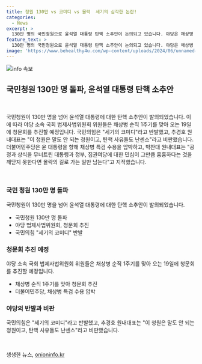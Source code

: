 ```yaml
---
title: 청원 130만 vs 코미디 vs 몰락  세기의 심각한 논란!
categories:
  - News
excerpt: >
  130만 명의 국민청원으로 윤석열 대통령 탄핵 소추안이 논의되고 있습니다. 야당은 채상병 순직 1주기에 청문회를 추진하며 국민의힘은 이를 세기의 코미디라고 비판했습니다. 민주당은 채 대통령에 대한 특검 수용을 압박하며, 대통령과 정부를 비판하고 있습니다.※CBS노컷뉴스, jebo@cbs.co.kr, @노컷뉴스, https://url.kr/b71afn
feature_text: >
  130만 명의 국민청원으로 윤석열 대통령 탄핵 소추안이 논의되고 있습니다. 야당은 채상병 순직 1주기에 청문회를 추진하며 국민의힘은 이를 세기의 코미디라고 비판했습니다. 민주당은 채 대통령에 대한 특검 수용을 압박하며, 대통령과 정부를 비판하고 있습니다.※CBS노컷뉴스, jebo@cbs.co.kr, @노컷뉴스, https://url.kr/b71afn
image: 'https://www.behealthy4u.com/wp-content/uploads/2024/06/unnamed-file.png'
---
```


<p><img src="https://www.behealthy4u.com/wp-content/uploads/2024/06/unnamed-file.png" alt="info 속보" /></p>

<h2 data-ke-size="size26">국민청원 130만 명 돌파, 윤석열 대통령 탄핵 소추안</h2>

<p data-ke-size="size16">&nbsp;</p>

<p>국민청원이 130만 명을 넘어 윤석열 대통령에 대한 탄핵 소추안이 발의되었습니다. 이에 따라 야당 소속 국회 법제사법위원회 위원들은 채상병 순직 1주기를 맞아 오는 19일에 청문회를 추진할 예정입니다. 국민의힘은 "세기의 코미디"라고 반발했고, 추경호 원내대표는 "이 청원은 말도 안 되는 청원이고, 탄핵 사유들도 난센스"라고 비판했습니다. 더불어민주당은 윤 대통령을 향해 채상병 특검 수용을 압박하고, 박찬대 원내대표는 "공정과 상식을 무너트린 대통령과 정부, 집권여당에 대한 민심이 그만큼 흉흉하다는 것을 깨닫지 못한다면 몰락의 길로 가는 일만 남는다"고 지적했습니다.</p>

<p data-ke-size="size16">&nbsp;</p>

<h3>국민 청원 130만 명 돌파</h3>

<p data-ke-size="size16">국민청원이 130만 명을 넘어 윤석열 대통령에 대한 탄핵 소추안이 발의되었습니다.</p>

<ul>
  <li>국민청원 130만 명 돌파</li>
  <li>야당 법제사법위원회, 청문회 추진</li>
  <li>국민의힘 "세기의 코미디" 반발</li>
</ul>

<h3>청문회 추진 예정</h3>

<p data-ke-size="size16">야당 소속 국회 법제사법위원회 위원들은 채상병 순직 1주기를 맞아 오는 19일에 청문회를 추진할 예정입니다.</p>

<ul>
  <li>채상병 순직 1주기를 맞아 청문회 추진</li>
  <li>더불어민주당, 채상병 특검 수용 압박</li>
</ul>

<h3>야당의 반발과 비판</h3>

<p data-ke-size="size16">국민의힘은 "세기의 코미디"라고 반발했고, 추경호 원내대표는 "이 청원은 말도 안 되는 청원이고, 탄핵 사유들도 난센스"라고 비판했습니다.</p>

<p data-ke-size="size16">&nbsp;</p>
생생한 뉴스, <a href="https://onioninfo.kr" rel="dofollow">onioninfo.kr</a>


